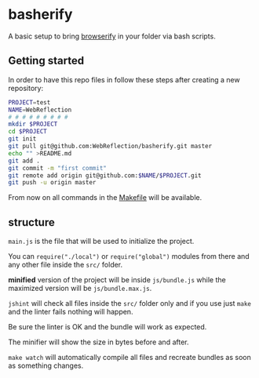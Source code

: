 # basherify

A basic setup to bring [browserify](https://github.com/substack/node-browserify#browserify) in your folder via bash scripts.

## Getting started

In order to have this repo files in follow these steps after creating a new repository:
```bash
PROJECT=test
NAME=WebReflection
# # # # # # # # #
mkdir $PROJECT
cd $PROJECT
git init
git pull git@github.com:WebReflection/basherify.git master
echo "" >README.md
git add .
git commit -m "first commit"
git remote add origin git@github.com:$NAME/$PROJECT.git
git push -u origin master
```
From now on all commands in the [Makefile](Makefile) will be available.

## structure
`main.js` is the file that will be used to initialize the project.

You can `require("./local")` or `require("global")` modules from there and any other file inside the `src/` folder.

**minified** version of the project will be inside `js/bundle.js` while the maximized version will be `js/bundle.max.js`.

`jshint` will check all files inside the `src/` folder only and if you use just `make` and the linter fails nothing will happen.

Be sure the linter is OK and the bundle will work as expected.

The minifier will show the size in bytes before and after.

`make watch` will automatically compile all files and recreate bundles as soon as something changes.